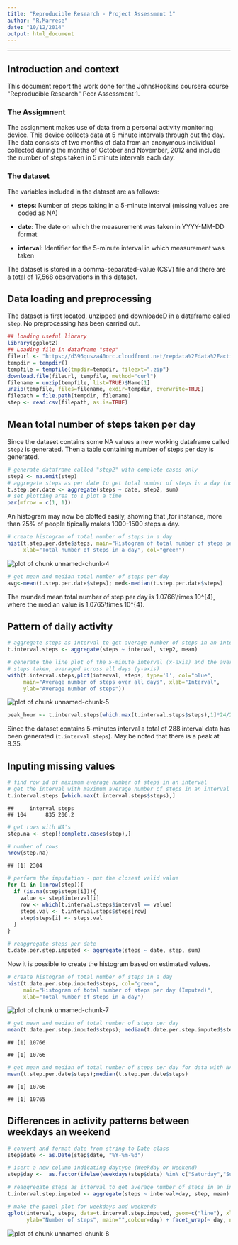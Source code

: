 ```yaml
---
title: "Reproducible Research - Project Assessment 1"
author: "R.Marrese"
date: "10/12/2014"
output: html_document
---
```

***

## Introduction and context
This document report the work done for the JohnsHopkins coursera course "Reproducible Research" Peer Assessment 1.

### The Assigmnent
The assignment makes use of data from a personal activity monitoring device. This device collects data at 5 minute intervals through out the day. The data consists of two months of data from an anonymous individual collected during the months of October and November, 2012 and include the number of steps taken in 5 minute intervals each day.

### The dataset
The variables included in the dataset are as follows:

* **steps**: Number of steps taking in a 5-minute interval (missing values are coded as NA)

* **date**: The date on which the measurement was taken in YYYY-MM-DD format

* **interval**: Identifier for the 5-minute interval in which measurement was taken

The dataset is stored in a comma-separated-value (CSV) file and there are a total of 17,568 observations in this dataset.

## Data loading and preprocessing
The dataset is first located, unzipped and downloadeD in a dataframe called `step`. No preprocessing has been carried out.


```r
## loading useful library
library(ggplot2)
## Loading file in dataframe "step"
fileurl <- "https://d396qusza40orc.cloudfront.net/repdata%2Fdata%2Factivity.zip"
tempdir = tempdir()
tempfile = tempfile(tmpdir=tempdir, fileext=".zip")
download.file(fileurl, tempfile, method="curl")
filename = unzip(tempfile, list=TRUE)$Name[1]
unzip(tempfile, files=filename, exdir=tempdir, overwrite=TRUE)
filepath = file.path(tempdir, filename)
step <- read.csv(filepath, as.is=TRUE)
```

## Mean total number of steps taken per day
Since the dataset contains some NA values a new working dataframe called `step2` is generated. Then a table containing number of steps per day is generated. 


```r
# generate dataframe called "step2" with complete cases only
step2 <- na.omit(step)
# aggregate steps as per date to get total number of steps in a day (no na values)
t.step.per.date <- aggregate(steps ~ date, step2, sum)
# set plotting area to 1 plot a time
par(mfrow = c(1, 1))
```

An histogram may now be plotted easily, showing that ,for instance, more than 25% of people tipically makes 1000-1500 steps a day.


```r
# create histogram of total number of steps in a day
hist(t.step.per.date$steps, main="Histogram of total number of steps per day", 
     xlab="Total number of steps in a day", col="green")
```

![plot of chunk unnamed-chunk-4](figure/unnamed-chunk-4.png) 

```r
# get mean and median total number of steps per day
avg<-mean(t.step.per.date$steps); med<-median(t.step.per.date$steps)
```
The rounded mean total number of step per day is 1.0766\times 10^{4}, where the median value is 1.0765\times 10^{4}.

## Pattern of daily activity


```r
# aggregate steps as interval to get average number of steps in an interval across all days
t.interval.steps <- aggregate(steps ~ interval, step2, mean)

# generate the line plot of the 5-minute interval (x-axis) and the average number of 
# steps taken, averaged across all days (y-axis)
with(t.interval.steps,plot(interval, steps, type='l', col="blue", 
     main="Average number of steps over all days", xlab="Interval", 
     ylab="Average number of steps"))
```

![plot of chunk unnamed-chunk-5](figure/unnamed-chunk-5.png) 

```r
peak_hour <- t.interval.steps[which.max(t.interval.steps$steps),1]*24/2400
```
Since the dataset contains 5-minutes interval a total of 288 interval data has been generated (`t.interval.steps`). May be noted that there is a peak at 8.35.

## Inputing missing values


```r
# find row id of maximum average number of steps in an interval
# get the interval with maximum average number of steps in an interval
t.interval.steps [which.max(t.interval.steps$steps),]
```

```
##     interval steps
## 104      835 206.2
```

```r
# get rows with NA's
step.na <- step[!complete.cases(step),]

# number of rows
nrow(step.na)
```

```
## [1] 2304
```

```r
# perform the imputation - put the closest valid value
for (i in 1:nrow(step)){
  if (is.na(step$steps[i])){
    value <- step$interval[i]
    row <- which(t.interval.steps$interval == value)
    steps.val <- t.interval.steps$steps[row]
    step$steps[i] <- steps.val
  }
}

# reaggregate steps per date
t.date.per.step.imputed <- aggregate(steps ~ date, step, sum)
```

Now it is possible to create the histogram based on estimated values.


```r
# create histogram of total number of steps in a day
hist(t.date.per.step.imputed$steps, col="green", 
     main="Histogram of total number of steps per day (Imputed)", 
     xlab="Total number of steps in a day")
```

![plot of chunk unnamed-chunk-7](figure/unnamed-chunk-7.png) 

```r
# get mean and median of total number of steps per day
mean(t.date.per.step.imputed$steps); median(t.date.per.step.imputed$steps)
```

```
## [1] 10766
```

```
## [1] 10766
```

```r
# get mean and median of total number of steps per day for data with NA's removed
mean(t.step.per.date$steps);median(t.step.per.date$steps)
```

```
## [1] 10766
```

```
## [1] 10765
```
## Differences in activity patterns between weekdays an weekend


```r
# convert and format date from string to Date class
step$date <- as.Date(step$date, "%Y-%m-%d")

# isert a new column indicating daytype (Weekday or Weekend) 
step$day <-  as.factor(ifelse(weekdays(step$date) %in% c("Saturday","Sunday"),  "weekend", "weekday"))

# reaggregate steps as interval to get average number of steps in an interval across all days
t.interval.step.imputed <- aggregate(steps ~ interval+day, step, mean)

# make the panel plot for weekdays and weekends
qplot(interval, steps, data=t.interval.step.imputed, geom=c("line"), xlab="Interval", 
      ylab="Number of steps", main="",colour=day) + facet_wrap(~ day, ncol=1) 
```

![plot of chunk unnamed-chunk-8](figure/unnamed-chunk-8.png) 

